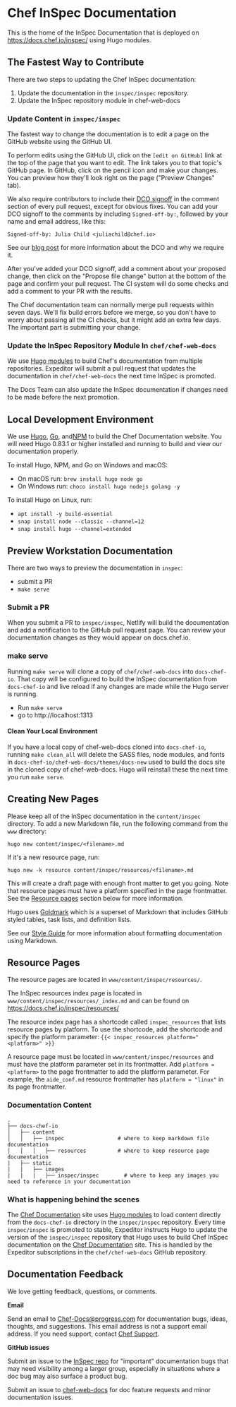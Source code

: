 # Chef InSpec Documentation

This is the home of the InSpec Documentation that is deployed on
https://docs.chef.io/inspec/ using Hugo modules.

## The Fastest Way to Contribute

There are two steps to updating the Chef InSpec documentation:

1. Update the documentation in the `inspec/inspec` repository.
1. Update the InSpec repository module in chef-web-docs

### Update Content in `inspec/inspec`

The fastest way to change the documentation is to edit a page on the
GitHub website using the GitHub UI.

To perform edits using the GitHub UI, click on the `[edit on GitHub]` link at
the top of the page that you want to edit. The link takes you to that topic's GitHub
page. In GitHub, click on the pencil icon and make your changes. You can preview
how they'll look right on the page ("Preview Changes" tab).

We also require contributors to include their [DCO signoff](https://github.com/chef/chef/blob/main/CONTRIBUTING.md#developer-certification-of-origin-dco)
in the comment section of every pull request, except for obvious fixes. You can
add your DCO signoff to the comments by including `Signed-off-by:`, followed by
your name and email address, like this:

`Signed-off-by: Julia Child <juliachild@chef.io>`

See our [blog post](https://blog.chef.io/introducing-developer-certificate-of-origin/)
for more information about the DCO and why we require it.

After you've added your DCO signoff, add a comment about your proposed change,
then click on the "Propose file change" button at the bottom of the page and
confirm your pull request. The CI system will do some checks and add a comment
to your PR with the results.

The Chef documentation team can normally merge pull requests within seven days.
We'll fix build errors before we merge, so you don't have to
worry about passing all the CI checks, but it might add an extra
few days. The important part is submitting your change.

### Update the InSpec Repository Module In `chef/chef-web-docs`

We use [Hugo modules](https://gohugo.io/hugo-modules/) to build Chef's documentation
from multiple repositories. Expeditor will submit a pull request that updates the documentation
in `chef/chef-web-docs` the next time InSpec is promoted.

The Docs Team can also update the InSpec documentation if changes need to be made
before the next promotion.

## Local Development Environment

We use [Hugo](https://gohugo.io/), [Go](https://golang.org/), and[NPM](https://www.npmjs.com/)
to build the Chef Documentation website. You will need Hugo 0.83.1 or higher
installed and running to build and view our documentation properly.

To install Hugo, NPM, and Go on Windows and macOS:

- On macOS run: `brew install hugo node go`
- On Windows run: `choco install hugo nodejs golang -y`

To install Hugo on Linux, run:

- `apt install -y build-essential`
- `snap install node --classic --channel=12`
- `snap install hugo --channel=extended`

## Preview Workstation Documentation

There are two ways to preview the documentation in `inspec`:

- submit a PR
- `make serve`

### Submit a PR

When you submit a PR to `inspec/inspec`, Netlify will build the documentation
and add a notification to the GitHub pull request page. You can review your
documentation changes as they would appear on docs.chef.io.

### make serve

Running `make serve` will clone a copy of `chef/chef-web-docs` into `docs-chef-io`.
That copy will be configured to build the InSpec documentation from `docs-chef-io`
and live reload if any changes are made while the Hugo server is running.

- Run `make serve`
- go to http://localhost:1313

#### Clean Your Local Environment

If you have a local copy of chef-web-docs cloned into `docs-chef-io`,
running `make clean_all` will delete the SASS files, node modules, and fonts in
`docs-chef-io/chef-web-docs/themes/docs-new` used to
build the docs site in the cloned copy of chef-web-docs. Hugo will reinstall these
the next time you run `make serve`.

## Creating New Pages

Please keep all of the InSpec documentation in the `content/inspec` directory.
To add a new Markdown file, run the following command from the `www` directory:

```
hugo new content/inspec/<filename>.md
```

If it's a new resource page, run:

```
hugo new -k resource content/inspec/resources/<filename>.md
```

This will create a draft page with enough front matter to get you going. Note that
resource pages must have a platform specified in the page frontmatter. See
the [Resource pages](#resource-pages) section below for more information.

Hugo uses [Goldmark](https://github.com/yuin/goldmark) which is a
superset of Markdown that includes GitHub styled tables, task lists, and
definition lists.

See our [Style Guide](https://docs.chef.io/style_guide/) for more information
about formatting documentation using Markdown.

## Resource Pages

The resource pages are located in `www/content/inspec/resources/`.

The InSpec resources index page is located in `www/content/inspec/resources/_index.md`
and can be found on https://docs.chef.io/inspec/resources/

The resource index page has a shortcode called `inspec_resources` that lists
resource pages by platform. To use the shortcode, add the shortcode and
specify the platform parameter: `{{< inspec_resources platform="<platform>" >}}`

A resource page must be located in `www/content/inspec/resources` and must have
the platform parameter set in its frontmatter. Add `platform = <platform>` to
the page frontmatter to add the platform parameter. For example, the
`aide_conf.md` resource frontmatter has `platform = "linux"` in its page
frontmatter.
### Documentation Content
```
.
├── docs-chef-io
│   ├── content
│   │   ├── inspec                 # where to keep markdown file documentation
│   │   │   ├── resources          # where to keep resource page documentation
|   ├── static
|   |   ├── images
|   |   |   ├── inspec/inspec        # where to keep any images you need to reference in your documentation
```

### What is happening behind the scenes

The [Chef Documentation](https://docs.chef.io) site uses [Hugo modules](https://gohugo.io/hugo-modules/)
to load content directly from the `docs-chef-io` directory in the `inspec/inspec`
repository. Every time `inspec/inspec` is promoted to stable, Expeditor
instructs Hugo to update the version of the `inspec/inspec` repository
that Hugo uses to build Chef InSpec documentation on the [Chef Documentation](https://docs.chef.io)
site. This is handled by the Expeditor subscriptions in the `chef/chef-web-docs` GitHub repository.

## Documentation Feedback

We love getting feedback, questions, or comments.

**Email**

Send an email to Chef-Docs@progress.com for documentation bugs,
ideas, thoughts, and suggestions. This email address is not a
support email address. If you need support, contact [Chef Support](https://www.chef.io/support/).

**GitHub issues**

Submit an issue to the [InSpec repo](https://github.com/inspec/inspec/issues)
for "important" documentation bugs that may need visibility among a larger group,
especially in situations where a doc bug may also surface a product bug.

Submit an issue to [chef-web-docs](https://github.com/chef/chef-web-docs/issues) for
doc feature requests and minor documentation issues.

